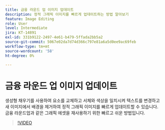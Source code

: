 ```yaml
---
title: 금융 라운드 업 이미지 업데이트
description: 정적 그래픽 이미지를 빠르게 업데이트하는 방법 알아보기
feature: Image Editing
role: User
level: Intermediate
jira: KT-14891
exl-id: 331b9122-2497-4e61-b479-5ffada2bb5a2
source-git-commit: 5067e02da7d74d366c797e81a6a5d0ee9ac69feb
workflow-type: tm+mt
source-wordcount: '58'
ht-degree: 0%

---
```


# 금융 라운드 업 이미지 업데이트

생성형 채우기를 사용하여 요소를 교체하고 서체와 색상을 일치시켜 텍스트를 변경하고 새 이미지에서 배경을 제거하여 정적 그래픽 이미지를 빠르게 업데이트할 수 있습니다. 금융 라운드업과 같은 그래픽 에셋을 재사용하기 위한 빠르고 쉬운 방법입니다.

>[!VIDEO](https://video.tv.adobe.com/v/3427116?quality=12&learn=on&hidetitle=true)
